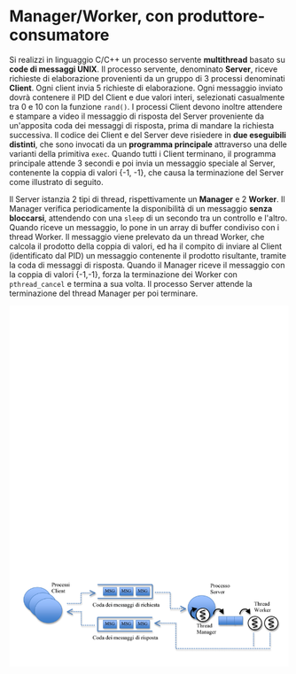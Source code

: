Manager/Worker, con produttore-consumatore
==========================================

Si realizzi in linguaggio C/C++ un processo servente **multithread**
basato su **code di messaggi UNIX**. Il processo servente, denominato
**Server**, riceve richieste di elaborazione provenienti da un gruppo di
3 processi denominati **Client**. Ogni client invia 5 richieste di
elaborazione. Ogni messaggio inviato dovrà contenere il PID del Client e
due valori interi, selezionati casualmente tra 0 e 10 con la funzione
`rand()`. I processi Client devono inoltre attendere e stampare a video
il messaggio di risposta del Server proveniente da un'apposita coda dei
messaggi di risposta, prima di mandare la richiesta successiva. Il
codice dei Client e del Server deve risiedere in **due eseguibili
distinti**, che sono invocati da un **programma principale** attraverso
una delle varianti della primitiva `exec`. Quando tutti i Client
terminano, il programma principale attende 3 secondi e poi invia un
messaggio speciale al Server, contenente la coppia di valori {-1, -1},
che causa la terminazione del Server come illustrato di seguito.

Il Server istanzia 2 tipi di thread, rispettivamente un **Manager** e 2
**Worker**. Il Manager verifica periodicamente la disponibilità di un
messaggio **senza bloccarsi**, attendendo con una `sleep` di un secondo
tra un controllo e l'altro. Quando riceve un messaggio, lo pone in un
array di buffer condiviso con i thread Worker. Il messaggio viene
prelevato da un thread Worker, che calcola il prodotto della coppia di
valori, ed ha il compito di inviare al Client (identificato dal PID) un
messaggio contenente il prodotto risultante, tramite la coda di messaggi
di risposta. Quando il Manager riceve il messaggio con la coppia di
valori {-1,-1}, forza la terminazione dei Worker con `pthread_cancel` e
termina a sua volta. Il processo Server attende la terminazione del
thread Manager per poi terminare.

![image](/images/ambiente_locale/server_multithread/manager-worker_con_produttore-consumatore.png)
